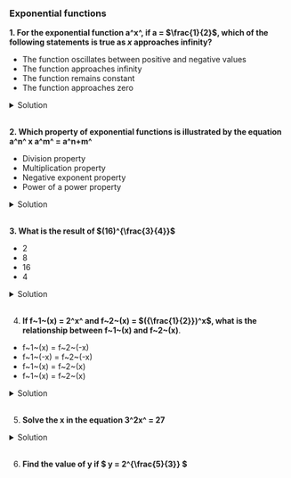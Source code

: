### Exponential functions

**1. For the exponential function a^x^, if a = $\frac{1}{2}$, which of the following statements is true as _x_ approaches infinity?**

- The function oscillates between positive and negative values
- The function approaches infinity
- The function remains constant
- The function approaches zero

<details>
  <summary>Solution</summary>

The given function is:

\[
f(x) = \left(\frac{1}{2}\right)^x
\]

Step 1: Understand the behavior of the function

- The base \( a = \frac{1}{2} \) is between 0 and 1.
- Exponential functions with bases in the range \( 0 < a < 1 \) decrease as \( x \) increases.

Step 2: Analyze the limit as \( x \to \infty \)

- As \( x \) grows larger, the exponentiation \( \left(\frac{1}{2}\right)^x \) results in smaller and smaller values.
- Mathematically,

  \[
  \lim\_{x \to \infty} \left(\frac{1}{2}\right)^x = 0.
  \]

Thus, the function approaches **zero**.

Step 3: Eliminate incorrect choices

- The function does **not** oscillate because it is always positive.
- The function does **not** approach infinity; instead, it decreases.
- The function does **not** remain constant since its value decreases continuously.

Correct Answer:
**The function approaches zero.**

</details>

</br>

**2. Which property of exponential functions is illustrated by the equation a^n^ x a^m^ = a^n+m^**

- Division property
- Multiplication property
- Negative exponent property
- Power of a power property

<details>
  <summary>Solution</summary>

The given equation is:

\[
a^n \times a^m = a^{n+m}
\]

Step 1: Identify the property

- This equation states that when multiplying two exponential expressions with the **same base**, the exponents are **added**.
- This is a fundamental property of exponentiation.

Step 2: Match with the given answer choices

- **Division property**: This deals with the rule \(\frac{a^n}{a^m} = a^{n-m}\), which is not applicable here.
- **Multiplication property**: This correctly describes how exponents add when multiplying powers of the same base.
- **Negative exponent property**: This applies when exponents are negative, e.g., \( a^{-n} = \frac{1}{a^n} \), which is not relevant here.
- **Power of a power property**: This applies when an exponent is raised to another exponent, e.g., \( (a^n)^m = a^{n \cdot m} \), which is different from the given equation.

Correct Answer:
**Multiplication property**

</details>

</br>

**3. What is the result of $(16)^{\frac{3}{4}}$**

- 2
- 8
- 16
- 4

<details>
  <summary>Solution</summary>

We need to evaluate:

\[
(16)^{\frac{3}{4}}
\]

Step 1: Express 16 as a Power of 2

\[
16 = 2^4
\]

Rewriting the expression:

\[
(2^4)^{\frac{3}{4}}
\]

Step 2: Use the Power of a Power Property

\[
(a^m)^n = a^{m \cdot n}
\]

Applying this property:

\[
2^{4 \times \frac{3}{4}} = 2^{3}
\]

Step 3: Compute the Exponentiation

\[
2^3 = 8
\]

Correct Answer:

**8**

</details>

</br>

4. **If f~1~(x) = 2^x^ and f~2~(x) = $({\frac{1}{2}})^x$, what is the relationship between f~1~(x) and f~2~(x)**.

- f~1~(x) = f~2~(-x)
- f~1~(-x) = f~2~(-x)
- f~1~(x) = f~2~(x)
- f~1~(x) = f~2~(x)

<details>
  <summary>Solution</summary>

We are given the functions:

\[
f_1(x) = 2^x
\]

\[
f_2(x) = \left(\frac{1}{2}\right)^x
\]

Step 1: Rewrite \( f_2(x) \)

We express \( f_2(x) \) using exponent properties:

\[
f_2(x) = \left(\frac{1}{2}\right)^x = 2^{-x}
\]

Step 2: Compare \( f_1(x) \) and \( f_2(x) \)

From the above expressions, we see:

\[
f_2(x) = 2^{-x}
\]

which means:

\[
f_1(-x) = 2^{-x} = f_2(x)
\]

or equivalently:

\[
f_1(x) = f_2(-x)
\]

Conclusion:

Thus, the correct answer is:

\[
\mathbf{f_1(x) = f_2(-x)}
\]

</details>

</br>

5. **Solve the x in the equation 3^2x^ = 27**

<details>
  <summary>Solution</summary>

We are given the equation:

\[
3^{2x} = 27
\]

Step 1: Express 27 as a Power of 3
Since \( 27 = 3^3 \), we rewrite the equation as:

\[
3^{2x} = 3^3
\]

Step 2: Equating the Exponents
Since the bases are the same, we set the exponents equal to each other:

\[
2x = 3
\]

Step 3: Solve for \( x \)

\[
x = \frac{3}{2}
\]

Final Answer:
\[
\mathbf{x = \frac{3}{2}}
\]

</details>

</br>

6. **Find the value of y if $ y = 2^{\frac{5}{3}} $**
